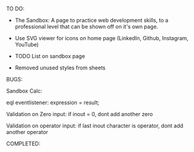 TO DO:

 - The Sandbox: A page to practice web development skills, to a professional level that can be shown off on it's own page.

 - Use SVG viewer for icons on home page (LinkedIn, Github, Instagram, YouTube)

 - TODO List on sandbox page

 - Removed unused styles from sheets




BUGS:

Sandbox Calc:

eql eventlistener:
	expression = result;

Validation on Zero input:
	if inout = 0, dont add another zero

Validation on operator input:
	if last inout character is operator, dont add another operator


COMPLETED:

<!-- - Add links to nav bar html for both dev and prod, remember to comment dev ones out when committing to main -->

<!-- - Wins Page: Certifications, Bootcamps, Qualifications etc. -->

<!-- - Need to add a button for the nav bar when in smaller resolution, should appear next to "Rhys O'Shea | Home" -->

<!-- - Squash bio card width when in smaller resolution -->

<!-- - Fix issue with profile pic shifting upwards when in smaller  resolution -->

<!-- - Fix issue with Header Name and Nav bar being cut off in smaller resolution -->